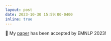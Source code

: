 ```yaml
---
layout: post
date: 2023-10-30 15:59:00-0400
inline: true
---
```


📝 My [paper](https://aclanthology.org/2023.findings-emnlp.92.pdf) has been accepted by EMNLP 2023!  
